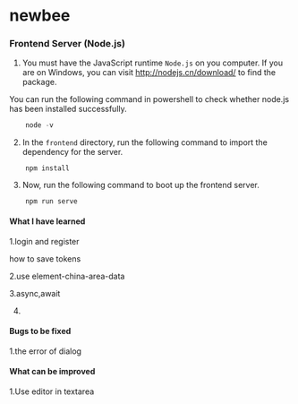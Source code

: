 # newbee

### Frontend Server (Node.js)

1. You must have the JavaScript runtime `Node.js` on you computer. If you are on Windows, you can visit http://nodejs.cn/download/ to find the package.

You can run the following command in powershell to check whether node.js has been installed successfully.

```powershell
    node -v
```

2. In the `frontend` directory, run the following command to import the dependency for the server.

```shell
    npm install
```

3. Now, run the following command to boot up the frontend server.

```shell
    npm run serve
```



#### What I have learned

1.login and register

how to save tokens

2.use element-china-area-data

3.async,await

4.



#### Bugs to be fixed

1.the error of dialog



#### What can be improved

1.Use editor in textarea